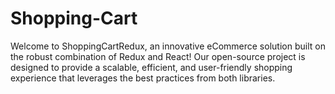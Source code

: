 # Shopping-Cart
Welcome to ShoppingCartRedux, an innovative eCommerce solution built on the robust combination of Redux and React! Our open-source project is designed to provide a scalable, efficient, and user-friendly shopping experience that leverages the best practices from both libraries.
